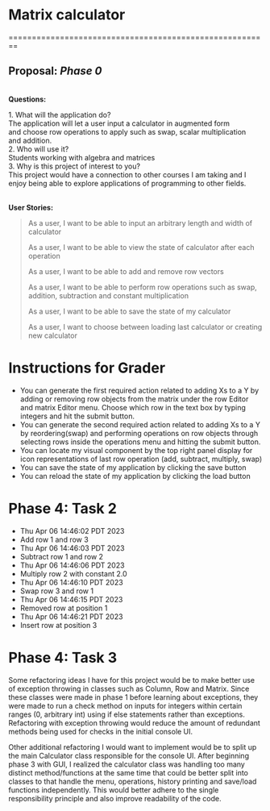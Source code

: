 # Matrix calculator

========================================================
## Proposal: *Phase 0*

\
**Questions:**
<p>1. What will the application do?<br>
The application will let a user input a calculator in augmented form <br>
and choose row operations to apply such as swap, scalar multiplication <br>
and addition.
<br>
2. Who will use it?<br>
Students working with algebra and matrices
<br>
3. Why is this project of interest to you?<br>
This project would have a connection to other courses I am taking and I <br>
enjoy being able to explore applications of programming to other fields.
</p>

\
**User Stories:**
> As a user, I want to be able to input an arbitrary length and width of calculator
> 
> As a user, I want to be able to view the state of calculator after each operation
> 
> As a user, I want to be able to add and remove row vectors
> 
> As a user, I want to be able to perform row operations such as swap, addition, subtraction and constant multiplication
> 
> As a user, I want to be able to save the state of my calculator
> 
> As a user, I want to choose between loading last calculator or creating new calculator

# Instructions for Grader

- You can generate the first required action related to adding Xs to a Y by adding or removing row objects from the matrix under the row Editor and matrix Editor menu. Choose which row in the text box by typing integers and hit the submit button.
- You can generate the second required action related to adding Xs to a Y by reordering(swap) and performing operations on row objects through selecting rows inside the operations menu and hitting the submit button.
- You can locate my visual component by the top right panel display for icon representations of last row operation (add, subtract, multiply, swap)
- You can save the state of my application by clicking the save button
- You can reload the state of my application by clicking the load button

# Phase 4: Task 2
- Thu Apr 06 14:46:02 PDT 2023
- Add row 1 and row 3
- Thu Apr 06 14:46:03 PDT 2023
- Subtract row 1 and row 2
- Thu Apr 06 14:46:06 PDT 2023
- Multiply row 2 with constant 2.0
- Thu Apr 06 14:46:10 PDT 2023
- Swap row 3 and row 1
- Thu Apr 06 14:46:15 PDT 2023
- Removed row at position 1
- Thu Apr 06 14:46:21 PDT 2023
- Insert row at position 3

# Phase 4: Task 3
Some refactoring ideas I have for this project would be to make better use of exception throwing in classes such as Column, Row and Matrix. 
Since these classes were made in phase 1 before learning about exceptions, they were made to run a check method on inputs for integers within certain ranges (0, arbitrary int) using if else statements rather than exceptions.
Refactoring with exception throwing would reduce the amount of redundant methods being used for checks in the initial console UI. 

Other additional refactoring I would want to implement would be to split up the main Calculator class responsible for the console UI.
After beginning phase 3 with GUI, I realized the calculator class was handling too many distinct method/functions at the same time that could
be better split into classes to that handle the menu, operations, history printing and save/load functions independently. This would better
adhere to the single responsibility principle and also improve readability of the code.
